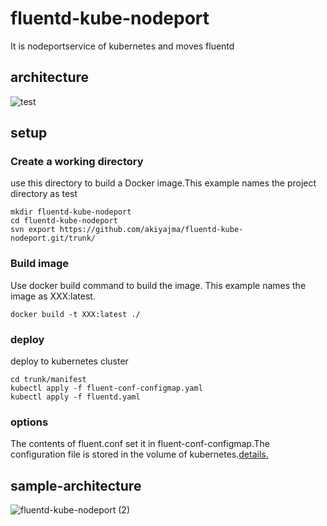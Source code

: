 # fluentd-kube-nodeport
It is nodeportservice of kubernetes and moves fluentd

## architecture
![test](https://user-images.githubusercontent.com/74946073/102186666-4c6cae80-3ef6-11eb-9309-3807517218e5.png)


## setup
### Create a working directory
use this directory to build a Docker image.This example names the project directory as test
```
mkdir fluentd-kube-nodeport
cd fluentd-kube-nodeport
svn export https://github.com/akiyajma/fluentd-kube-nodeport.git/trunk/
```

### Build image
Use docker build command to build the image. This example names the image as XXX:latest.
```
docker build -t XXX:latest ./
```

### deploy
deploy to kubernetes cluster
```
cd trunk/manifest
kubectl apply -f fluent-conf-configmap.yaml
kubectl apply -f fluentd.yaml
```
### options
The contents of fluent.conf set it in fluent-conf-configmap.The configuration file is stored in the volume of kubernetes.[details.](https://kubernetes.io/docs/tasks/configure-pod-container/configure-pod-configmap/)

## sample-architecture
![fluentd-kube-nodeport (2)](https://user-images.githubusercontent.com/74946073/102188451-a40c1980-3ef8-11eb-9122-b68b95a49086.png)

